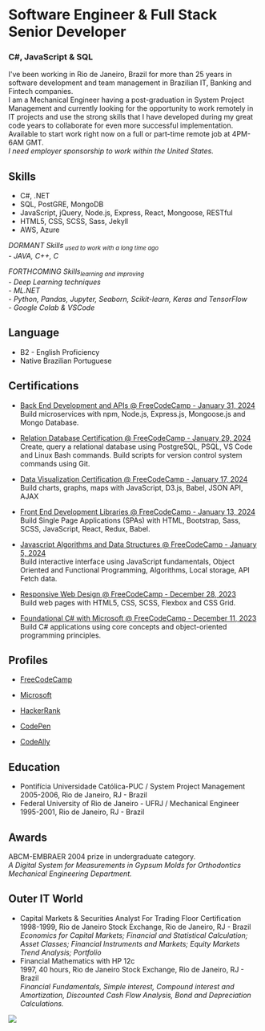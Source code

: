 # Software Engineer & Full Stack Senior Developer
### C#, JavaScript & SQL

I've been working in Rio de Janeiro, Brazil for more than 25 years in software development and team management in Brazilian IT, Banking and Fintech companies.  
I am a Mechanical Engineer having a post-graduation in System Project Management and currently looking for the opportunity to work remotely in IT projects and use the strong skills that I have developed during my great code years to collaborate for even more successful implementation.  
Available to start work right now on a full or part-time remote job at 4PM-6AM GMT.  
_I need employer sponsorship to work within the United States._

## Skills
- C#, .NET
- SQL, PostGRE, MongoDB
- JavaScript, jQuery, Node.js, Express, React, Mongoose, RESTful
- HTML5, CSS, SCSS, Sass, Jekyll
- AWS, Azure

_DORMANT Skills<sub> used to work with a long time ago</sub>_  
_- JAVA, C++, C_  

_FORTHCOMING Skills<sub>learning and improving</sub>_  
_- Deep Learning techniques_  
_- ML.NET_  
_- Python, Pandas, Jupyter, Seaborn, Scikit-learn, Keras and TensorFlow_  
_- Google Colab & VSCode_

## Language
- B2 - English Proficiency  
- Native Brazilian Portuguese

## Certifications

- [Back End Development and APIs @ FreeCodeCamp - January 31, 2024](https://www.freecodecamp.org/certification/sabsfilho/back-end-development-and-apis)  
Build microservices with npm, Node.js, Express.js, Mongoose.js and Mongo Database.  

- [Relation Database Certification @ FreeCodeCamp - January 29, 2024](https://www.freecodecamp.org/certification/sabsfilho/relational-database-v8)  
Create, query a relational database using PostgreSQL, PSQL, VS Code and Linux Bash commands. Build scripts for version control system commands using Git.  

- [Data Visualization Certification @ FreeCodeCamp - January 17, 2024](https://www.freecodecamp.org/certification/sabsfilho/data-visualization)  
Build charts, graphs, maps with JavaScript, D3.js, Babel, JSON API, AJAX  

- [Front End Development Libraries @ FreeCodeCamp - January 13, 2024](https://www.freecodecamp.org/certification/sabsfilho/front-end-development-libraries)  
Build Single Page Applications (SPAs) with HTML, Bootstrap, Sass, SCSS, JavaScript, React, Redux, Babel.  

- [Javascript Algorithms and Data Structures @ FreeCodeCamp - January 5, 2024](https://www.freecodecamp.org/certification/sabsfilho/javascript-algorithms-and-data-structures-v8)  
Build interactive interface using JavaScript fundamentals, Object Oriented and Functional Programming, Algorithms, Local storage, API Fetch data. 

- [Responsive Web Design @ FreeCodeCamp - December 28, 2023](https://www.freecodecamp.org/certification/sabsfilho/responsive-web-design)  
Build web pages with HTML5, CSS, SCSS, Flexbox and CSS Grid.  

- [Foundational C# with Microsoft @ FreeCodeCamp - December 11, 2023](https://www.freecodecamp.org/certification/sabsfilho/foundational-c-sharp-with-microsoft)  
Build C# applications using core concepts and object-oriented programming principles.  

## Profiles
- [FreeCodeCamp](https://www.freecodecamp.org/sabsfilho)

- [Microsoft](https://learn.microsoft.com/en-us/users/samuelsantos-1448/)

- [HackerRank](https://www.hackerrank.com/profile/sabsfilho)

- [CodePen](https://codepen.io/sabsfilho)

- [CodeAlly](https://codeally.io/cv/1925e7e676abb9663fe62f5e)

## Education
- Pontifícia Universidade Católica-PUC / System Project Management  
2005-2006, Rio de Janeiro, RJ - Brazil  
- Federal University of Rio de Janeiro - UFRJ / Mechanical Engineer  
1995-2001, Rio de Janeiro, RJ - Brazil

## Awards
ABCM-EMBRAER 2004 prize in undergraduate category.  
_A Digital System for Measurements in Gypsum Molds for Orthodontics Mechanical Engineering Department._

## Outer IT World
- Capital Markets & Securities Analyst  For Trading Floor Certification  
1998-1999,  Rio de Janeiro Stock Exchange,  Rio de Janeiro, RJ - Brazil  
_Economics for Capital Markets; Financial and Statistical Calculation; Asset Classes; Financial Instruments and Markets; Equity Markets Trend Analysis; Portfolio_
- Financial Mathematics with HP 12c  
1997, 40 hours, Rio de Janeiro Stock Exchange,  Rio de Janeiro, RJ - Brazil  
_Financial Fundamentals, Simple interest, Compound interest and Amortization, Discounted Cash Flow Analysis, Bond and Depreciation Calculations._



![](https://github.com/sabsfilho/dev/assets/img/main-banner.jpg)
